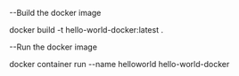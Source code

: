 --Build the docker image

docker build -t hello-world-docker:latest .

--Run the docker image

docker container run --name helloworld hello-world-docker